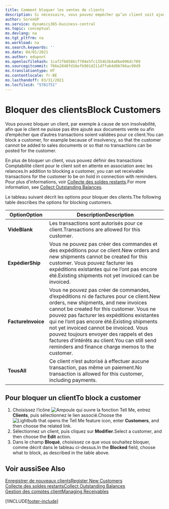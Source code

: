 ```yaml
---
title: Comment bloquer les ventes de clients
description: Si nécessaire, vous pouvez empêcher qu’un client soit ajouté aux documents de vente et d’autres transactions de vente.
author: SorenGP
ms.service: dynamics365-business-central
ms.topic: conceptual
ms.devlang: na
ms.tgt_pltfrm: na
ms.workload: na
ms.search.keywords: ''
ms.date: 04/01/2021
ms.author: edupont
ms.openlocfilehash: 1caf2fb0586cf704e5fc1354b3b4a0be096dc709
ms.sourcegitcommit: 766e2840fd16efb901d211d7fa64d96766ac99d9
ms.translationtype: HT
ms.contentlocale: fr-BE
ms.lasthandoff: 03/31/2021
ms.locfileid: "5781751"
---
```

# <a name="block-customers"></a><span data-ttu-id="f9a09-103">Bloquer des clients</span><span class="sxs-lookup"><span data-stu-id="f9a09-103">Block Customers</span></span>
<span data-ttu-id="f9a09-104">Vous pouvez bloquer un client, par exemple à cause de son insolvabilité, afin que le client ne puisse pas être ajouté aux documents vente ou afin d’empêcher que d’autres transactions soient validées pour ce client.</span><span class="sxs-lookup"><span data-stu-id="f9a09-104">You can block a customer, for example because of insolvency, so that the customer cannot be added to sales documents or so that no transactions can be posted for the customer.</span></span>

<span data-ttu-id="f9a09-105">En plus de bloquer un client, vous pouvez définir des transactions Comptabilité client pour le client soit en attente en association avec les relances.</span><span class="sxs-lookup"><span data-stu-id="f9a09-105">In addition to blocking a customer, you can set receivable transactions for the customer to be on hold in connection with reminders.</span></span> <span data-ttu-id="f9a09-106">Pour plus d’informations, voir [Collecte des soldes restants](receivables-collect-outstanding-balances.md).</span><span class="sxs-lookup"><span data-stu-id="f9a09-106">For more information, see [Collect Outstanding Balances](receivables-collect-outstanding-balances.md).</span></span>   

<span data-ttu-id="f9a09-107">Le tableau suivant décrit les options pour bloquer des clients.</span><span class="sxs-lookup"><span data-stu-id="f9a09-107">The following table describes the options for blocking customers.</span></span>  

|<span data-ttu-id="f9a09-108">Option</span><span class="sxs-lookup"><span data-stu-id="f9a09-108">Option</span></span>|<span data-ttu-id="f9a09-109">Description</span><span class="sxs-lookup"><span data-stu-id="f9a09-109">Description</span></span>|  
|--------------------|------------|  
|<span data-ttu-id="f9a09-110">**Vide**</span><span class="sxs-lookup"><span data-stu-id="f9a09-110">**Blank**</span></span>|<span data-ttu-id="f9a09-111">Les transactions sont autorisés pour ce client.</span><span class="sxs-lookup"><span data-stu-id="f9a09-111">Transactions are allowed for this customer.</span></span>|
|<span data-ttu-id="f9a09-112">**Expédier**</span><span class="sxs-lookup"><span data-stu-id="f9a09-112">**Ship**</span></span>|<span data-ttu-id="f9a09-113">Vous ne pouvez pas créer des commandes et des expéditions pour ce client.</span><span class="sxs-lookup"><span data-stu-id="f9a09-113">New orders and new shipments cannot be created for this customer.</span></span> <span data-ttu-id="f9a09-114">Vous pouvez facturer les expéditions existantes qui ne l’ont pas encore été.</span><span class="sxs-lookup"><span data-stu-id="f9a09-114">Existing shipments not yet invoiced can be invoiced.</span></span>|  
|<span data-ttu-id="f9a09-115">**Facture**</span><span class="sxs-lookup"><span data-stu-id="f9a09-115">**Invoice**</span></span>|<span data-ttu-id="f9a09-116">Vous ne pouvez pas créer de commandes, d’expéditions ni de factures pour ce client.</span><span class="sxs-lookup"><span data-stu-id="f9a09-116">New orders, new shipments, and new invoices cannot be created for this customer.</span></span> <span data-ttu-id="f9a09-117">Vous ne pouvez pas facturer les expéditions existantes qui ne l’ont pas encore été.</span><span class="sxs-lookup"><span data-stu-id="f9a09-117">Existing shipments not yet invoiced cannot be invoiced.</span></span> <span data-ttu-id="f9a09-118">Vous pouvez toujours envoyer des rappels et des factures d’intérêts au client.</span><span class="sxs-lookup"><span data-stu-id="f9a09-118">You can still send reminders and finance charge memos to the customer.</span></span>|  
|<span data-ttu-id="f9a09-119">**Tous**</span><span class="sxs-lookup"><span data-stu-id="f9a09-119">**All**</span></span>|<span data-ttu-id="f9a09-120">Ce client n’est autorisé à effectuer aucune transaction, pas même un paiement.</span><span class="sxs-lookup"><span data-stu-id="f9a09-120">No transaction is allowed for this customer, including payments.</span></span>|  

## <a name="to-block-a-customer"></a><span data-ttu-id="f9a09-121">Pour bloquer un client</span><span class="sxs-lookup"><span data-stu-id="f9a09-121">To block a customer</span></span>  
1. <span data-ttu-id="f9a09-122">Choisissez l’icône ![Ampoule qui ouvre la fonction Tell Me](media/ui-search/search_small.png "Dites-moi ce que vous voulez faire"), entrez **Clients**, puis sélectionnez le lien associé.</span><span class="sxs-lookup"><span data-stu-id="f9a09-122">Choose the ![Lightbulb that opens the Tell Me feature](media/ui-search/search_small.png "Tell me what you want to do") icon, enter **Customers**, and then choose the related link.</span></span>
2. <span data-ttu-id="f9a09-123">Sélectionnez un client, puis cliquez sur **Modifier**.</span><span class="sxs-lookup"><span data-stu-id="f9a09-123">Select a customer, and then choose the **Edit** action.</span></span>
3. <span data-ttu-id="f9a09-124">Dans le champ **Bloqué**, choisissez ce que vous souhaitez bloquer, comme décrit dans le tableau ci-dessus.</span><span class="sxs-lookup"><span data-stu-id="f9a09-124">In the **Blocked** field, choose what to block, as described in the table above.</span></span>

## <a name="see-also"></a><span data-ttu-id="f9a09-125">Voir aussi</span><span class="sxs-lookup"><span data-stu-id="f9a09-125">See Also</span></span>  
[<span data-ttu-id="f9a09-126">Enregistrer de nouveaux clients</span><span class="sxs-lookup"><span data-stu-id="f9a09-126">Register New Customers</span></span>](sales-how-register-new-customers.md)  
[<span data-ttu-id="f9a09-127">Collecte des soldes restants</span><span class="sxs-lookup"><span data-stu-id="f9a09-127">Collect Outstanding Balances</span></span>](receivables-collect-outstanding-balances.md)  
[<span data-ttu-id="f9a09-128">Gestion des comptes client</span><span class="sxs-lookup"><span data-stu-id="f9a09-128">Managing Receivables</span></span>](receivables-manage-receivables.md)  


[!INCLUDE[footer-include](includes/footer-banner.md)]